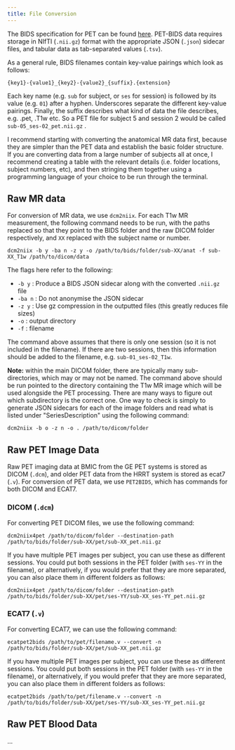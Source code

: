 ```yaml
---
title: File Conversion
---
```


The BIDS specification for PET can be found [here](https://bids-specification.readthedocs.io/en/stable/modality-specific-files/positron-emission-tomography.html). PET-BIDS data requires storage in NIfTI (`.nii.gz`) format with the appropriate JSON (`.json`) sidecar files, and tabular data as tab-separated values (`.tsv`).

As a general rule, BIDS filenames contain key-value pairings which look as follows: 

```
{key1}-{value1}_{key2}-{value2}_{suffix}.{extension}
```

Each key name (e.g. `sub` for subject, or `ses` for session) is followed by its value (e.g. `01`) after a hyphen. Underscores separate the different key-value pairings. Finally, the suffix describes what kind of data the file describes, e.g. .pet, .T1w etc.  So a PET file for subject 5 and session 2 would be called `sub-05_ses-02_pet.nii.gz` .

I recommend starting with converting the anatomical MR data first, because they are simpler than the PET data and establish the basic folder structure.  If you are converting data from a large number of subjects all at once, I recommend creating a table with the relevant details (i.e. folder locations, subject numbers, etc), and then stringing them together using a programming language of your choice to be run through the terminal.

## Raw MR data

For conversion of MR data, we use `dcm2niix`.  For each T1w MR measurement, the following command needs to be run, with the paths replaced so that they point to the BIDS folder and the raw DICOM folder respectively, and `XX` replaced with the subject name or number.

```
dcm2niix -b y -ba n -z y -o /path/to/bids/folder/sub-XX/anat -f sub-XX_T1w /path/to/dicom/data
```

The flags here refer to the following:

* `-b y`  : Produce a BIDS JSON sidecar along with the converted `.nii.gz` file
* `-ba n` : Do not anonymise the JSON sidecar
* `-z y`  : Use gz compression in the outputted files (this greatly reduces file sizes)
* `-o`    : output directory
* `-f`    : filename

The command above assumes that there is only one session (so it is not included in the filename). If there are two sessions, then this information should be added to the filename, e.g. `sub-01_ses-02_T1w`.

**Note:** within the main DICOM folder, there are typically many sub-directories, which may or may not be named. The command above should be run pointed to the directory containing the T1w MR image which will be used alongside the PET processing. There are many ways to figure out which subdirectory is the correct one. One way to check is simply to generate JSON sidecars for each of the image folders and read what is listed under "SeriesDescription" using the following command:

```
dcm2niix -b o -z n -o . /path/to/dicom/folder
```

## Raw PET Image Data

Raw PET imaging data at BMIC from the GE PET systems is stored as DICOM (`.dcm`), and older PET data from the HRRT system is stored as ecat7 (`.v`).  For conversion of PET data, we use `PET2BIDS`, which has commands for both DICOM and ECAT7.

### DICOM (`.dcm`)

For converting PET DICOM files, we use the following command:

```
dcm2niix4pet /path/to/dicom/folder --destination-path /path/to/bids/folder/sub-XX/pet/sub-XX_pet.nii.gz
```
If you have multiple PET images per subject, you can use these as different sessions. You could put both sessions in the PET folder (with `ses-YY` in the filename), or alternatively, if you would prefer that they are more separated, you can also place them in different folders as follows:

```
dcm2niix4pet /path/to/dicom/folder --destination-path /path/to/bids/folder/sub-XX/pet/ses-YY/sub-XX_ses-YY_pet.nii.gz
```


### ECAT7 (`.v`)

For converting ECAT7, we can use the following command:

```
ecatpet2bids /path/to/pet/filename.v --convert -n /path/to/bids/folder/sub-XX/pet/sub-XX_pet.nii.gz
```

If you have multiple PET images per subject, you can use these as different sessions. You could put both sessions in the PET folder (with `ses-YY` in the filename), or alternatively, if you would prefer that they are more separated, you can also place them in different folders as follows:

```
ecatpet2bids /path/to/pet/filename.v --convert -n /path/to/bids/folder/sub-XX/pet/ses-YY/sub-XX_ses-YY_pet.nii.gz
```

## Raw PET Blood Data

...